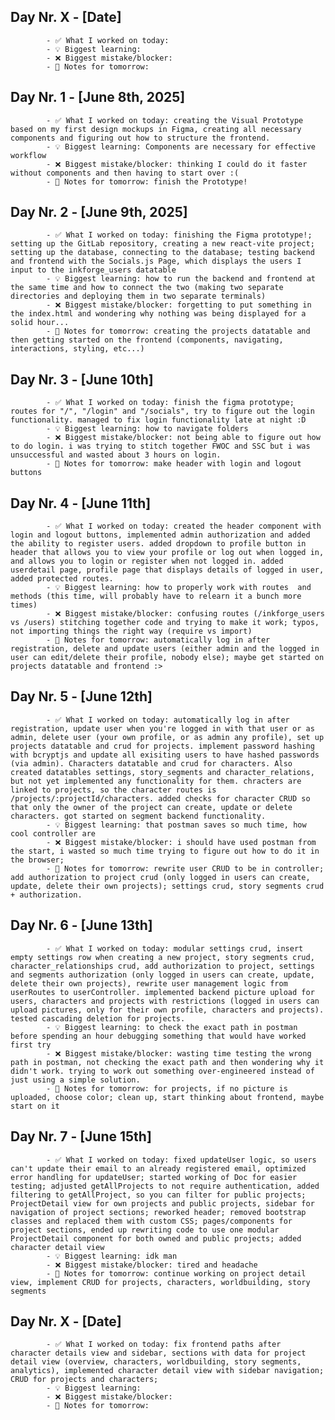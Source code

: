 ## Day Nr. X - [Date]
            - ✅ What I worked on today:
            - 💡 Biggest learning:
            - ❌ Biggest mistake/blocker:
            - 📌 Notes for tomorrow:

## Day Nr. 1 - [June 8th, 2025]
            - ✅ What I worked on today: creating the Visual Prototype based on my first design mockups in Figma, creating all necessary components and figuring out how to structure the frontend.
            - 💡 Biggest learning: Components are necessary for effective workflow
            - ❌ Biggest mistake/blocker: thinking I could do it faster without components and then having to start over :(
            - 📌 Notes for tomorrow: finish the Prototype!

## Day Nr. 2 - [June 9th, 2025]
            - ✅ What I worked on today: finishing the Figma prototype!; setting up the GitLab repository, creating a new react-vite project; setting up the database, connecting to the database; testing backend and frontend with the Socials.js Page, which displays the users I input to the inkforge_users datatable
            - 💡 Biggest learning: how to run the backend and frontend at the same time and how to connect the two (making two separate directories and deploying them in two separate terminals)
            - ❌ Biggest mistake/blocker: forgetting to put something in the index.html and wondering why nothing was being displayed for a solid hour...
            - 📌 Notes for tomorrow: creating the projects datatable and then getting started on the frontend (components, navigating, interactions, styling, etc...)

## Day Nr. 3 - [June 10th]
            - ✅ What I worked on today: finish the figma prototype; routes for "/", "/login" and "/socials", try to figure out the login functionality. managed to fix login functionality late at night :D
            - 💡 Biggest learning: how to navigate folders
            - ❌ Biggest mistake/blocker: not being able to figure out how to do login. i was trying to stitch together FWOC and SSC but i was unsuccessful and wasted about 3 hours on login.
            - 📌 Notes for tomorrow: make header with login and logout buttons

## Day Nr. 4 - [June 11th]
            - ✅ What I worked on today: created the header component with login and logout buttons, implemented admin authorization and added the ability to register users. added dropdown to profile button in header that allows you to view your profile or log out when logged in, and allows you to login or register when not logged in. added userdetail page, profile page that displays details of logged in user, added protected routes.
            - 💡 Biggest learning: how to properly work with routes  and methods (this time, will probably have to relearn it a bunch more times)
            - ❌ Biggest mistake/blocker: confusing routes (/inkforge_users vs /users) stitching together code and trying to make it work; typos, not importing things the right way (require vs import)
            - 📌 Notes for tomorrow: automatically log in after registration, delete and update users (either admin and the logged in user can edit/delete their profile, nobody else); maybe get started on projects datatable and frontend :>

## Day Nr. 5 - [June 12th]
            - ✅ What I worked on today: automatically log in after registration, update user when you're logged in with that user or as admin, delete user (your own profile, or as admin any profile), set up projects datatable and crud for projects. implement password hashing with bcryptjs and update all exisiting users to have hashed passwords (via admin). Characters datatable and crud for characters. Also created datatables settings, story_segments and character_relations, but not yet implemented any functionality for them. chracters are linked to projects, so the character routes is /projects/:projectId/characters. added checks for character CRUD so that only the owner of the project can create, update or delete characters. got started on segment backend functionality.
            - 💡 Biggest learning: that postman saves so much time, how cool controller are
            - ❌ Biggest mistake/blocker: i should have used postman from the start, i wasted so much time trying to figure out how to do it in the browser;
            - 📌 Notes for tomorrow: rewrite user CRUD to be in controller; add authorization to project crud (only logged in users can create, update, delete their own projects); settings crud, story segments crud + authorization.

## Day Nr. 6 - [June 13th]
            - ✅ What I worked on today: modular settings crud, insert empty settings row when creating a new project, story segments crud, character_relationships crud, add authorization to project, settings and segments authorization (only logged in users can create, update, delete their own projects), rewrite user management logic from userRoutes to userController. implemented backend picture upload for users, characters and projects with restrictions (logged in users can upload pictures, only for their own profile, characters and projects). tested cascading deletion for projects.
            - 💡 Biggest learning: to check the exact path in postman before spending an hour debugging something that would have worked first try
            - ❌ Biggest mistake/blocker: wasting time testing the wrong path in postman, not checking the exact path and then wondering why it didn't work. trying to work out something over-engineered instead of just using a simple solution.
            - 📌 Notes for tomorrow: for projects, if no picture is uploaded, choose color; clean up, start thinking about frontend, maybe start on it

## Day Nr. 7 - [June 15th]
            - ✅ What I worked on today: fixed updateUser logic, so users can't update their email to an already registered email, optimized error handling for updateUser; started working of Doc for easier testing; adjusted getAllProjects to not require authentication, added filtering to getAllProject, so you can filter for public projects; ProjectDetail view for own projects and public projects, sidebar for navigation of project sections; reworked header; removed bootstrap classes and replaced them with custom CSS; pages/components for project sections, ended up rewriting code to use one modular ProjectDetail component for both owned and public projects; added character detail view
            - 💡 Biggest learning: idk man 
            - ❌ Biggest mistake/blocker: tired and headache
            - 📌 Notes for tomorrow: continue working on project detail view, implement CRUD for projects, characters, worldbuilding, story segments

## Day Nr. X - [Date]
            - ✅ What I worked on today: fix frontend paths after character details view and sidebar, sections with data for project detail view (overview, characters, worldbuilding, story segments, analytics), implemented character detail view with sidebar navigation; CRUD for projects and characters;
            - 💡 Biggest learning:
            - ❌ Biggest mistake/blocker:
            - 📌 Notes for tomorrow: